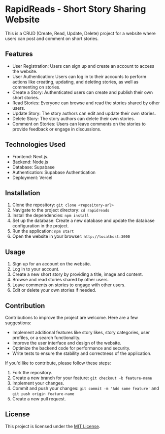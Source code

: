 # RapidReads - Short Story Sharing Website

This is a CRUD (Create, Read, Update, Delete) project for a website where users can post and comment on short stories.

## Features

- User Registration: Users can sign up and create an account to access the website.
- User Authentication: Users can log in to their accounts to perform actions like creating, updating, and deleting stories, as well as commenting on stories.
- Create a Story: Authenticated users can create and publish their own short stories.
- Read Stories: Everyone can browse and read the stories shared by other users.
- Update Story: The story authors can edit and update their own stories.
- Delete Story: The story authors can delete their own stories.
- Comment on Stories: Users can leave comments on the stories to provide feedback or engage in discussions.

## Technologies Used

- Frontend: Next.js. 
- Backend: Node.js
- Database: Supabase
- Authentication: Supabase Authentication
- Deployment: Vercel

## Installation

1. Clone the repository: `git clone <repository-url>`
2. Navigate to the project directory: `cd rapidreads`
3. Install the dependencies: `npm install`
4. Set up the database: Create a new database and update the database configuration in the project.
5. Run the application: `npm start`
6. Open the website in your browser: `http://localhost:3000`


## Usage

1. Sign up for an account on the website.
2. Log in to your account.
3. Create a new short story by providing a title, image and content.
4. Browse and read stories shared by other users.
5. Leave comments on stories to engage with other users.
6. Edit or delete your own stories if needed.

## Contribution

Contributions to improve the project are welcome. Here are a few suggestions:

- Implement additional features like story likes, story categories, user profiles, or a search functionality.
- Improve the user interface and design of the website.
- Optimize the backend code for performance and security.
- Write tests to ensure the stability and correctness of the application.

If you'd like to contribute, please follow these steps:

1. Fork the repository.
2. Create a new branch for your feature: `git checkout -b feature-name`
3. Implement your changes.
4. Commit and push your changes: `git commit -m 'Add some feature'` and `git push origin feature-name`
5. Create a new pull request.

## License

This project is licensed under the [MIT License](LICENSE).




